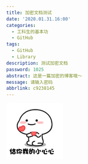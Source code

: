 ```yaml
---
title: 加密文档测试
date: '2020.01.31.16:00'
categories:
  - 工科生的基本功
  - GitHub
tags:
  - GitHub
  - Library
description: 测试加密文档
password: 1025
abstract: 这是一篇加密的博客哦～
message: 请输入密码
abbrlink: c9238145
---
```

<img src=" /images/20200131/01.gif" width=30% />
